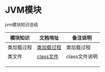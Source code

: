 # JVM模块

jvm模块知识总结

| 模块知识   | 文档地址                      | 备注说明      |
| ---------- | ----------------------------- | ------------- |
| 类加载过程 | [类加载过程](./类加载过程.md) | 类加载过程    |
| 类文件     | [class文件](./class文件.md)   | class文件说明 |
|            |                               |               |
|            |                               |               |
|            |                               |               |

